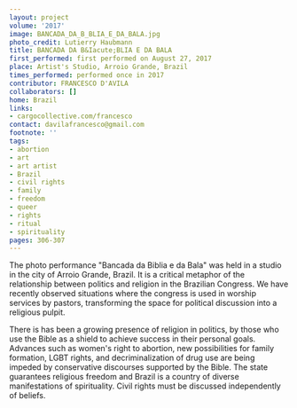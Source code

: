 ```yaml
---
layout: project
volume: '2017'
image: BANCADA_DA_B_BLIA_E_DA_BALA.jpg
photo_credit: Lutierry Haubmann
title: BANCADA DA B&Iacute;BLIA E DA BALA
first_performed: first performed on August 27, 2017
place: Artist's Studio, Arroio Grande, Brazil
times_performed: performed once in 2017
contributor: FRANCESCO D'AVILA
collaborators: []
home: Brazil
links:
- cargocollective.com/francesco
contact: davilafrancesco@gmail.com
footnote: ''
tags:
- abortion
- art
- art artist
- Brazil
- civil rights
- family
- freedom
- queer
- rights
- ritual
- spirituality
pages: 306-307
---
```


The photo performance "Bancada da Biblia e da Bala" was held in a studio in the city of Arroio Grande, Brazil. It is a critical metaphor of the relationship between politics and religion in the Brazilian Congress. We have recently observed situations where the congress is used in worship services by pastors, transforming the space for political discussion into a religious pulpit.

There is has been a growing presence of religion in politics, by those who use the Bible as a shield to achieve success in their personal goals. Advances such as women's right to abortion, new possibilities for family formation, LGBT rights, and decriminalization of drug use are being impeded by conservative discourses supported by the Bible. The state guarantees religious freedom and Brazil is a country of diverse manifestations of spirituality. Civil rights must be discussed independently of beliefs.
